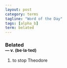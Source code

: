 ```yaml
---
layout: post
category: terms
tagline: "Word of the Day"
tags: [alpha_b]
term: belated
---
```


<h3>Belated<br/> <small>&mdash; v. (be<span>&middot;</span>la<span>&middot;</span>ted)</small></h3>
<p><ol>
<li>to stop Theodore</li>
</ol></p>
